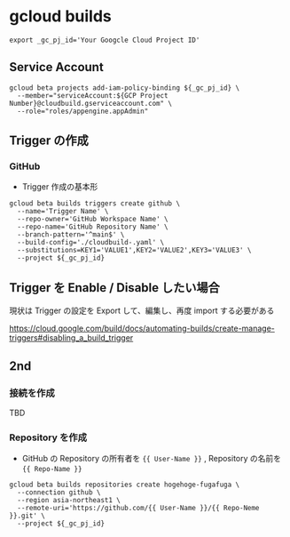 # gcloud builds



```
export _gc_pj_id='Your Googcle Cloud Project ID'
```

## Service Account

```
gcloud beta projects add-iam-policy-binding ${_gc_pj_id} \
  --member="serviceAccount:${GCP Project Number}@cloudbuild.gserviceaccount.com" \
  --role="roles/appengine.appAdmin"
```


## Trigger の作成

### GitHub

+ Trigger 作成の基本形

```
gcloud beta builds triggers create github \
  --name='Trigger Name' \
  --repo-owner='GitHub Workspace Name' \
  --repo-name='GitHub Repository Name' \
  --branch-pattern='^main$' \
  --build-config='./cloudbuild-.yaml' \
  --substitutions=KEY1='VALUE1',KEY2='VALUE2',KEY3='VALUE3' \
  --project ${_gc_pj_id}
```

## Trigger を Enable / Disable したい場合

現状は Trigger の設定を Export して、編集し、再度 import する必要がある

https://cloud.google.com/build/docs/automating-builds/create-manage-triggers#disabling_a_build_trigger

## 2nd

### 接続を作成

TBD

### Repository を作成

+ GitHub の Repository の所有者を `{{ User-Name }}` , Repository の名前を `{{ Repo-Name }}`

```
gcloud beta builds repositories create hogehoge-fugafuga \
  --connection github \
  --region asia-northeast1 \
  --remote-uri='https://github.com/{{ User-Name }}/{{ Repo-Neme }}.git' \
  --project ${_gc_pj_id}
```
